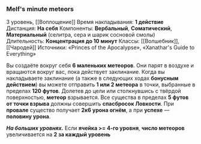 ### Melf's minute meteors

3 уровень, [[Воплощение]]
Время накладывания: **1 действие**
Дистанция: **На себя**
Компоненты: **Вербальный**, **Соматический**, **Материальный** (селитра, сера и шарик сосновой смолы)
Длительность: **Концентрация до 10 минут**
Классы: [[Волшебник]], [[Чародей]]
Источники: «Princes of the Apocalypse», «Xanathar's Guide to Everything»

Вы создаёте вокруг себя **6 маленьких метеоров**. Они парят в воздухе и вращаются вокруг вас, пока действует заклинание. Когда вы накладываете заклинание (а также в следующих ходах **бонусным действием**) вы можете отправить **1 или 2 метеора** в точки, выбранные в пределах **120 футов**. Долетев до цели или столкнувшись с твёрдой поверхностью, **метеор** взрывается. Все существа в пределах **5 футов от точки взрыва** должны совершить **спасбросок Ловкости**. При **провале** существо получает **2к6 урона огнём**, а при **успехе** — **половину урона**.

**_На больших уровнях._** Если **ячейка >= 4-го уровня**, **число метеоров** увеличивается на **2 за каждый уровень**